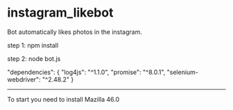 # instagram_likebot
Bot automatically likes photos in the instagram.



step 1:
npm install

step 2:
node bot.js


"dependencies": {
    "log4js": "^1.1.0",
    "promise": "^8.0.1",
    "selenium-webdriver": "^2.48.2"
  }
  _______________________________
  
To start you need to install Mazilla 46.0
